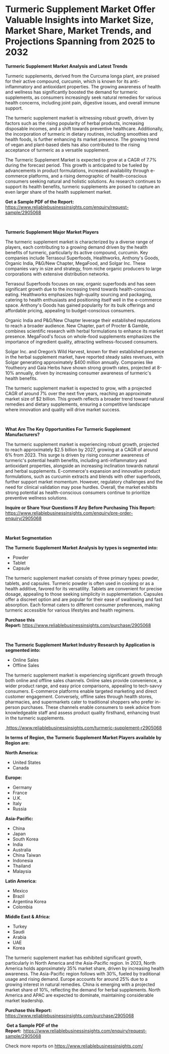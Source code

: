 <p><h1>Turmeric Supplement Market Offer Valuable Insights into Market Size, Market Share, Market Trends, and Projections Spanning from 2025 to 2032</h1></p><p><strong>Turmeric Supplement Market Analysis and Latest Trends</strong></p>
<p><p>Turmeric supplements, derived from the Curcuma longa plant, are praised for their active compound, curcumin, which is known for its anti-inflammatory and antioxidant properties. The growing awareness of health and wellness has significantly boosted the demand for turmeric supplements, as consumers increasingly seek natural remedies for various health concerns, including joint pain, digestive issues, and overall immune support.</p><p>The turmeric supplement market is witnessing robust growth, driven by factors such as the rising popularity of herbal products, increasing disposable incomes, and a shift towards preventive healthcare. Additionally, the incorporation of turmeric in dietary routines, including smoothies and health foods, is further enhancing its market presence. The growing trend of vegan and plant-based diets has also contributed to the rising acceptance of turmeric as a versatile supplement.</p><p>The Turmeric Supplement Market is expected to grow at a CAGR of 7.7% during the forecast period. This growth is anticipated to be fueled by advancements in product formulations, increased availability through e-commerce platforms, and a rising demographic of health-conscious consumers seeking natural and holistic solutions. As research continues to support its health benefits, turmeric supplements are poised to capture an even larger share of the health supplement market.</p></p>
<p><strong>Get a Sample PDF of the Report:&nbsp;</strong> <a href="https://www.reliablebusinessinsights.com/enquiry/request-sample/2905068?utm_campaign=3083&utm_medium=2&utm_source=Github&utm_content=ia&utm_term=12032025&utm_id=turmeric-supplement">https://www.reliablebusinessinsights.com/enquiry/request-sample/2905068</a></p>
<p>&nbsp;</p>
<p><strong>Turmeric Supplement Major Market Players</strong></p>
<p><p>The turmeric supplement market is characterized by a diverse range of players, each contributing to a growing demand driven by the health benefits of turmeric, particularly its active compound, curcumin. Key companies include Terrasoul Superfoods, Healthworks, Anthony's Goods, Organic India, P&G/New Chapter, MegaFood, and Solgar Inc. These companies vary in size and strategy, from niche organic producers to large corporations with extensive distribution networks.</p><p>Terrasoul Superfoods focuses on raw, organic superfoods and has seen significant growth due to the increasing trend towards health-conscious eating. Healthworks emphasizes high-quality sourcing and packaging, catering to health enthusiasts and positioning itself well in the e-commerce space. Anthony's Goods has gained popularity for its bulk offerings and affordable pricing, appealing to budget-conscious consumers.</p><p>Organic India and P&G/New Chapter leverage their established reputations to reach a broader audience. New Chapter, part of Procter & Gamble, combines scientific research with herbal formulations to enhance its market presence. MegaFood's focus on whole-food supplements emphasizes the importance of ingredient quality, attracting wellness-focused consumers.</p><p>Solgar Inc. and Oregon’s Wild Harvest, known for their established presence in the herbal supplement market, have reported steady sales revenues, with Solgar generating approximately $400 million annually. Companies like Youtheory and Gaia Herbs have shown strong growth rates, projected at 8-10% annually, driven by increasing consumer awareness of turmeric's health benefits.</p><p>The turmeric supplement market is expected to grow, with a projected CAGR of around 7% over the next five years, reaching an approximate market size of $2 billion. This growth reflects a broader trend toward natural remedies and dietary supplements, ensuring a competitive landscape where innovation and quality will drive market success.</p></p>
<p>&nbsp;</p>
<p><strong>What Are The Key Opportunities For Turmeric Supplement Manufacturers?</strong></p>
<p><p>The turmeric supplement market is experiencing robust growth, projected to reach approximately $2.5 billion by 2027, growing at a CAGR of around 6% from 2023. This surge is driven by rising consumer awareness of turmeric's potential health benefits, including anti-inflammatory and antioxidant properties, alongside an increasing inclination towards natural and herbal supplements. E-commerce's expansion and innovative product formulations, such as curcumin extracts and blends with other superfoods, further support market momentum. However, regulatory challenges and the need for clinical validation may pose hurdles. Overall, the market exhibits strong potential as health-conscious consumers continue to prioritize preventive wellness solutions.</p></p>
<p><strong>Inquire or Share Your Questions If Any Before Purchasing This Report:</strong> <a href="https://www.reliablebusinessinsights.com/enquiry/pre-order-enquiry/2905068?utm_campaign=3083&utm_medium=2&utm_source=Github&utm_content=ia&utm_term=12032025&utm_id=turmeric-supplement">https://www.reliablebusinessinsights.com/enquiry/pre-order-enquiry/2905068</a></p>
<p>&nbsp;</p>
<p><strong>Market Segmentation</strong></p>
<p><strong>The Turmeric Supplement Market Analysis by types is segmented into:</strong></p>
<p><ul><li>Powder</li><li>Tablet</li><li>Capsule</li></ul></p>
<p><p>The turmeric supplement market consists of three primary types: powder, tablets, and capsules. Turmeric powder is often used in cooking or as a health additive, favored for its versatility. Tablets are convenient for precise dosage, appealing to those seeking simplicity in supplementation. Capsules offer a discreet option and are popular for their ease of swallowing and fast absorption. Each format caters to different consumer preferences, making turmeric accessible for various lifestyles and health regimens.</p></p>
<p><strong>Purchase this Report:&nbsp;</strong><a href="https://www.reliablebusinessinsights.com/purchase/2905068?utm_campaign=3083&utm_medium=2&utm_source=Github&utm_content=ia&utm_term=12032025&utm_id=turmeric-supplement">https://www.reliablebusinessinsights.com/purchase/2905068</a></p>
<p>&nbsp;</p>
<p><strong>The Turmeric Supplement Market Industry Research by Application is segmented into:</strong></p>
<p><ul><li>Online Sales</li><li>Offline Sales</li></ul></p>
<p><p>The turmeric supplement market is experiencing significant growth through both online and offline sales channels. Online sales provide convenience, a wider product range, and easy price comparisons, appealing to tech-savvy consumers. E-commerce platforms enable targeted marketing and direct customer engagement. Conversely, offline sales through health stores, pharmacies, and supermarkets cater to traditional shoppers who prefer in-person purchases. These channels enable consumers to seek advice from knowledgeable staff and assess product quality firsthand, enhancing trust in the turmeric supplements.</p></p>
<p><a href="https://www.reliablebusinessinsights.com/turmeric-supplement-r2905068?utm_campaign=3083&utm_medium=2&utm_source=Github&utm_content=ia&utm_term=12032025&utm_id=turmeric-supplement">&nbsp;https://www.reliablebusinessinsights.com/turmeric-supplement-r2905068</a></p>
<p><strong>In terms of Region, the Turmeric Supplement Market Players available by Region are:</strong></p>
<p>
    <p> <strong> North America: </strong>
        <ul>
            <li>United States</li>
            <li>Canada</li>
        </ul>
        </p> 
    <p> <strong> Europe: </strong>
        <ul>
            <li>Germany</li>
            <li>France</li>
            <li>U.K.</li>
            <li>Italy</li>
            <li>Russia</li>
        </ul>
        </p> 
    <p> <strong> Asia-Pacific: </strong>
        <ul>
            <li>China</li>
            <li>Japan</li>
            <li>South Korea</li>
            <li>India</li>
            <li>Australia</li>
            <li>China Taiwan</li>
            <li>Indonesia</li>
            <li>Thailand</li>
            <li>Malaysia</li>
        </ul>
        </p> 
    <p> <strong> Latin America: </strong>
        <ul>
            <li>Mexico</li>
            <li>Brazil</li>
            <li>Argentina Korea</li>
            <li>Colombia</li>
        </ul>
        </p> 
    <p> <strong> Middle East & Africa: </strong>
        <ul>
            <li>Turkey</li>
            <li>Saudi</li>
            <li>Arabia</li>
            <li>UAE</li>
            <li>Korea</li>
        </ul>
    </p>
    </p>
<p><p>The turmeric supplement market has exhibited significant growth, particularly in North America and the Asia-Pacific region. In 2023, North America holds approximately 35% market share, driven by increasing health awareness. The Asia-Pacific region follows with 30%, fueled by traditional usage and rising demand. Europe accounts for around 25% due to a growing interest in natural remedies. China is emerging with a projected market share of 10%, reflecting the demand for herbal supplements. North America and APAC are expected to dominate, maintaining considerable market leadership.</p></p>
<p><strong>Purchase this Report: </strong><a href="https://www.reliablebusinessinsights.com/purchase/2905068?utm_campaign=3083&utm_medium=2&utm_source=Github&utm_content=ia&utm_term=12032025&utm_id=turmeric-supplement">https://www.reliablebusinessinsights.com/purchase/2905068</a></p>
<p>&nbsp;<strong>Get a Sample PDF of the Report:&nbsp;&nbsp;</strong><a href="https://www.reliablebusinessinsights.com/enquiry/request-sample/2905068?utm_campaign=3083&utm_medium=2&utm_source=Github&utm_content=ia&utm_term=12032025&utm_id=turmeric-supplement">https://www.reliablebusinessinsights.com/enquiry/request-sample/2905068</a></p>
<p><strong></strong></p>
<p>Check more reports on <a href="https://www.reliablebusinessinsights.com/?utm_campaign=3083&utm_medium=2&utm_source=Github&utm_content=ia&utm_term=12032025&utm_id=turmeric-supplement">https://www.reliablebusinessinsights.com/</a></p>